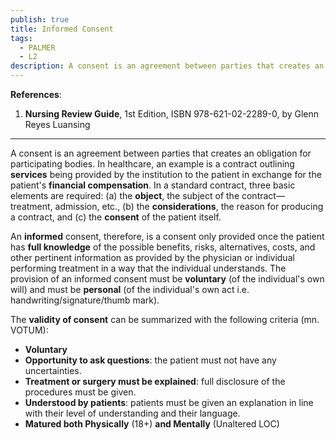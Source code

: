 ```yaml
---
publish: true
title: Informed Consent
tags:
  - PALMER
  - L2
description: A consent is an agreement between parties that creates an obligation for participating bodies. In healthcare, an example is a contract outlining services being provided by the institution to the patient in exchange for the patient's financial compensation.
---
```

**References**:
1. **Nursing Review Guide**, 1st Edition, ISBN 978-621-02-2289-0, by Glenn Reyes Luansing

___

A consent is an agreement between parties that creates an obligation for participating bodies. In healthcare, an example is a contract outlining **services** being provided by the institution to the patient in exchange for the patient's **financial compensation**. In a standard contract, three basic elements are required: (a) the **object**, the subject of the contract— treatment, admission, etc., (b) the **considerations**, the reason for producing a contract, and (c) the **consent** of the patient itself.

An **informed** consent, therefore, is a consent only provided once the patient has **full knowledge** of the possible benefits, risks, alternatives, costs, and other pertinent information as provided by the physician or individual performing treatment in a way that the individual understands. The provision of an informed consent must be **voluntary** (of the individual's own will) and must be **personal** (of the individual's own act i.e. handwriting/signature/thumb mark).

The **validity of consent** can be summarized with the following criteria (mn. VOTUM):
- **Voluntary**
- **Opportunity to ask questions**: the patient must not have any uncertainties.
- **Treatment or surgery must be explained**: full disclosure of the procedures must be given.
- **Understood by patients**: patients must be given an explanation in line with their level of understanding and their language.
- **Matured both Physically** (18+) **and Mentally** (Unaltered LOC)
